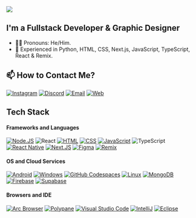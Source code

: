 <img src="https://readme-typing-svg.herokuapp.com?font=DM+Sans&weight=800&size=30&pause=250&duration=2000&color=aee1c0&width=555&lines=Hi+there!+👋,+I'm+Kaushik+Reddy;Welcome+to+my+Github+Profile+!!" />

## I'm a Fullstack Developer & Graphic Designer

- 👦🏻 Pronouns: He/Him.
- 🌱 Experienced in Python, HTML, CSS, Next.js, JavaScript, TypeScript, React & Remix.

## 📫 How to Contact Me?
[![Instagram](https://img.shields.io/badge/Instagram-38336e?style=for-the-badge&logo=instagram&logoColor=white)](https://www.instagram.com/juzcallmekaushik/)
[![Discord](https://img.shields.io/badge/Discord-38336e?style=for-the-badge&logo=discord&logoColor=white)](https://discord.com/users/838682557976936509)
[![Email](https://img.shields.io/badge/Email-38336e?style=for-the-badge&logo=gmail&logoColor=white)](https://mail.google.com/mail/u/0/?fs=1&to=kaushikreddy1206@gmail.com&tf=cm)
[![Web](https://img.shields.io/badge/Portfolio-38336e?style=for-the-badge&logo=googlechrome&logoColor=white)](https://kaushikreddy.me)

## Tech Stack

#### Frameworks and Languages
[![Node.JS](https://img.shields.io/badge/Node.js-807da0?style=for-the-badge&logo=nodedotjs&logoColor=white)](https://nodejs.org)
![React](https://img.shields.io/badge/react-807da0.svg?style=for-the-badge&logo=react&logoColor=white)
[![HTML](https://img.shields.io/badge/HTML-807da0?style=for-the-badge&logo=html5&logoColor=white)](https://html.spec.whatwg.org/multipage/)
[![CSS](https://img.shields.io/badge/CSS-807da0?style=for-the-badge&logo=css3&logoColor=white)](https://w3.org/Style/CSS)
[![JavaScript](https://img.shields.io/badge/JavaScript-807da0?style=for-the-badge&logo=javascript&logoColor=white)](https://javascript.com)
![TypeScript](https://img.shields.io/badge/Typescript-807da0?style=for-the-badge&logo=typescript&logoColor=white) 
[![React Native](https://img.shields.io/badge/React_Native-807da0?style=for-the-badge&logo=react&logoColor=white)](https://reactnative.dev)
[![Next.JS](https://img.shields.io/badge/next.js-807da0.svg?style=for-the-badge&logo=nextdotjs&logoColor=white)](https://nextjs.org/)
[![Figma](https://img.shields.io/badge/figma-807da0.svg?style=for-the-badge&logo=figma&logoColor=white)](https://figma.com/)
[![Remix](https://img.shields.io/badge/remix-807da0.svg?style=for-the-badge&logo=remix&logoColor=white)](https://remix.run/)

#### OS and Cloud Services
[![Android](https://img.shields.io/badge/Android-097969?style=for-the-badge&logo=android&logoColor=white)](https://android.com)
[![Windows](https://img.shields.io/badge/Windows-097969?style=for-the-badge&logo=&logoColor=white)](https://microsoft.com/windows)
[![GitHub Codespaces](https://img.shields.io/badge/github%20codespaces-097969?style=for-the-badge&logo=github&logoColor=white)](https://github.com/features/codespaces)
[![Linux](https://img.shields.io/badge/linux-097969?style=for-the-badge&logo=kalilinux&logoColor=white)](https://www.linux.org/)
[![MongoDB](https://img.shields.io/badge/MongoDB_Atlas-097969?style=for-the-badge&logo=MongoDB&logoColor=white)](https://www.linux.org/)
[![Firebase](https://img.shields.io/badge/firebase-097969?style=for-the-badge&logo=firebase&logoColor=white)](https://firebase.google.com/)
[![Supabase](https://img.shields.io/badge/Supabase-097969?style=for-the-badge&logo=supabase&logoColor=white)](https://supabase.com/)

#### Browsers and IDE
[![Arc Browser](https://img.shields.io/badge/Arc_Browser-ffffff?style=for-the-badge&logo=arcbrowser&logoColor=white)](https://arc.net)
[![Polypane](https://img.shields.io/badge/Polypane-ffffff?style=for-the-badge&logo=polypane&logoColor=white)](https://polypane.app)
[![Visual Studio Code](https://img.shields.io/badge/-Visual%20Studio%20Code-ffffff?style=for-the-badge&logo=visual-studio-code&logoColor=007ACC)](https://code.visualstudio.com/)
[![IntelliJ](https://img.shields.io/badge/-IntelliJ-ffffff?style=for-the-badge&&logoColor=ffffff)](https://www.jetbrains.com/idea/)
[![Eclipse](https://img.shields.io/badge/-Eclipse-ffffff?style=for-the-badge&logoColor=2C2255)](https://www.eclipse.org/)   

